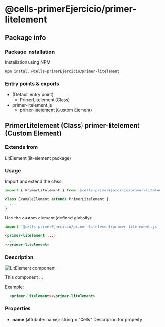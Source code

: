 # @cells-primerEjercicio/primer-litelement

## Package info

### Package installation

Installation using NPM

```bash
npm install @cells-primerEjercicio/primer-litelement
```

### Entry points & exports

- (Default entry point)
  - PrimerLitelement (Class)
- primer-litelement.js
  - primer-litelement (Custom Element)


## PrimerLitelement (Class) primer-litelement (Custom Element) 

### Extends from

LitElement (lit-element package)

### Usage

Import and extend the class:

```js
import { PrimerLitelement } from '@cells-primerEjercicio/primer-litelement';

class ExampleElement extends PrimerLitelement {
  ...
}
```

Use the custom element (defined globally):

```js
import '@cells-primerEjercicio/primer-litelement/primer-litelement.js';
```

```html
<primer-litelement ...>
  ...
</primer-litelement>
```

### Description

![LitElement component](https://img.shields.io/badge/litElement-component-blue.svg)

This component ...

Example:

```html
  <primer-litelement></primer-litelement>
```

### Properties

- **name** (attribute: name): string = "Cells"
    Description for property

